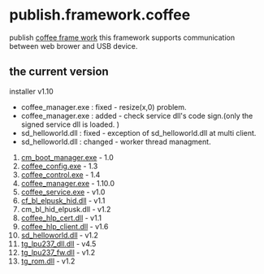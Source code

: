 # publish.framework.coffee
publish [coffee frame work](https://github.com/elpusk/publish.framework.coffee/wiki)
this framework supports communication between web brower and USB device.

## the current version
installer v1.10
* coffee_manager.exe : fixed - resize(x,0) problem.
* coffee_manager.exe : added - check service dll's code sign.(only the signed service dll is loaded. )
* sd_helloworld.dll : fixed - exception of sd_helloworld.dll at multi client.
* sd_helloworld.dll : changed - worker thread managment.

01. [cm_boot_manager.exe](https://github.com/elpusk/publish.framework.coffee/wiki/cm_boot_manager.exe) - 1.0
02. [coffee_config.exe](https://github.com/elpusk/publish.framework.coffee/wiki/coffee_config.exe) - 1.3
03. [coffee_control.exe](https://github.com/elpusk/publish.framework.coffee/wiki/coffee_control.exe) - 1.4
04. [coffee_manager.exe](https://github.com/elpusk/publish.framework.coffee/wiki/coffee_manager.exe) - 1.10.0
05. [coffee_service.exe](https://github.com/elpusk/publish.framework.coffee/wiki/coffee_service.exe) - v1.0
06. [cf_bl_elpusk_hid.dll](https://github.com/elpusk/publish.framework.coffee/wiki/cf_bl_elpusk_hid.dll) - v1.1
07. cm_bl_hid_elpusk.dll - v1.2
08. [coffee_hlp_cert.dll](https://github.com/elpusk/publish.framework.coffee/wiki/coffee_hlp_cert.dll) - v1.1
09. [coffee_hlp_client.dll](https://github.com/elpusk/publish.framework.coffee/wiki/coffee_hlp_client.dll) - v1.6
10. [sd_helloworld.dll](https://github.com/elpusk/publish.framework.coffee/wiki/sd_helloworld.dll) - v1.2
11. [tg_lpu237_dll.dll](https://github.com/elpusk/publish.framework.coffee/wiki/tg_lpu237_dll.dll) - v4.5
12. [tg_lpu237_fw.dll](https://github.com/elpusk/publish.framework.coffee/wiki/tg_lpu237_fw.dll) - v1.2
13. [tg_rom.dll](https://github.com/elpusk/publish.framework.coffee/wiki/tg_rom.dll) - v1.2
